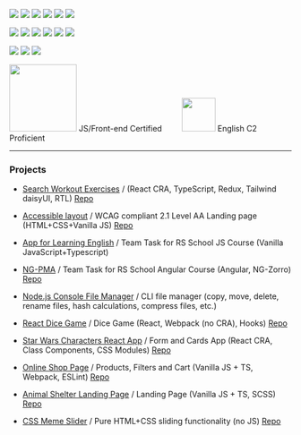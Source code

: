 
  <img src="https://img.shields.io/badge/JavaScript-323330?style=for-the-badge&logo=javascript&logoColor=F7DF1E">   <img src="https://img.shields.io/badge/TypeScript-007ACC?style=for-the-badge&logo=typescript&logoColor=white">   <img src="https://img.shields.io/badge/Angular-DD0031?style=for-the-badge&logo=angular&logoColor=white">    <img src="https://img.shields.io/badge/React-20232A?style=for-the-badge&logo=react&logoColor=61DAFB"> <img src="https://img.shields.io/badge/Redux-593D88?style=for-the-badge&logo=redux&logoColor=white">  <img src="https://img.shields.io/badge/testing%20library-323330?style=for-the-badge&logo=testing-library&logoColor=red">  
  
  
 <img src="https://img.shields.io/badge/HTML5-E34F26?style=for-the-badge&logo=html5&logoColor=white">     <img src="https://img.shields.io/badge/CSS3-1572B6?style=for-the-badge&logo=css3&logoColor=white">     <img src="https://img.shields.io/badge/Sass-CC6699?style=for-the-badge&logo=sass&logoColor=white">     <img src="https://img.shields.io/badge/Tailwind_CSS-38B2AC?style=for-the-badge&logo=tailwind-css&logoColor=white">     <img src="https://img.shields.io/badge/material%20design-757575?style=for-the-badge&logo=material%20design&logoColor=white">     <img src="https://img.shields.io/badge/Ant%20Design-1890FF?style=for-the-badge&logo=antdesign&logoColor=white">
  
 <img src="https://img.shields.io/badge/VSCode-0078D4?style=for-the-badge&logo=visual%20studio%20code&logoColor=white">    <img src="https://img.shields.io/badge/eslint-3A33D1?style=for-the-badge&logo=eslint&logoColor=white">      <img src="https://img.shields.io/badge/prettier-1A2C34?style=for-the-badge&logo=prettier&logoColor=F7BA3E">
 
 
 
[<img src="https://rs.school/images/rs_school.svg" width="120">](https://rs.school/js/)  JS/Front-end Certified &nbsp; &nbsp; &nbsp; &nbsp; [<img src="https://user-images.githubusercontent.com/99475472/217828159-34f5c637-ac5d-417f-a989-87c631dbf53a.png" width="60">](https://www.efset.org/ef-set-50/) English C2 Proficient




-----------------

 
 ### Projects
 
* [Search Workout Exercises](https://awesomesportsapp.netlify.app/) /  (React CRA, TypeScript, Redux, Tailwind daisyUI, RTL) [Repo](https://github.com/022022/rapid-api-app)
 
* [Accessible layout](https://022022.github.io/accessible-app/) / WCAG compliant 2.1 Level AA Landing page (HTML+CSS+Vanilla JS) [Repo](https://github.com/022022/accessible-app)

* [App for Learning English](https://github.com/AnastasiaLL/rslang/tree/develop) / Team Task for RS School JS Course (Vanilla JavaScript+Typescript)

* [NG-PMA](https://ng-pma.netlify.app/welcome) / Team Task for RS School Angular Course (Angular, NG-Zorro) [Repo](https://github.com/ThorsAngerVaNeT/project-management-app)

* [Node.js Console File Manager](https://github.com/022022/nodejs-file-manager) / CLI file manager (copy, move, delete, rename files, hash calculations, compress files, etc.)

* [React Dice Game](https://022022.github.io/React-Dice-Game/) / Dice Game (React,  Webpack (no CRA), Hooks) [Repo](https://github.com/022022/React-Dice-Game)

* [Star Wars Characters React App](https://character-cards-five.vercel.app/) / Form and Cards App (React CRA, Class Components, CSS Modules) [Repo](https://github.com/022022/character-cards)

* [Online Shop Page](https://022022.github.io/Online-Store/) / Products, Filters and Cart (Vanilla JS + TS, Webpack, ESLint) [Repo](https://github.com/022022/Online-Store)

* [Animal Shelter Landing Page](https://022022.github.io/Shelter/pages/main/index.html) / Landing Page (Vanilla JS + TS, SCSS) [Repo](https://github.com/022022/Shelter)

* [CSS Meme Slider](https://022022.github.io/cssMemSlider/cssMemSlider/index.html) / Pure HTML+CSS sliding functionality (no JS) [Repo](https://github.com/022022/cssMemSlider/)



